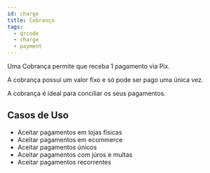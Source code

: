 ```yaml
---
id: charge
title: Cobrança
tags:
  - qrcode
  - charge
  - payment
---
```


Uma Cobrança permite que receba 1 pagamento via Pix.

A cobrança possui um valor fixo e só pode ser pago uma única vez.

A cobrança é ideal para conciliar os seus pagamentos.

## Casos de Uso

- Aceitar pagamentos em lojas físicas
- Aceitar pagamentos em ecommerce
- Aceitar pagamentos únicos
- Aceitar pagamentos com júros e multas
- Aceitar pagamentos recorrentes